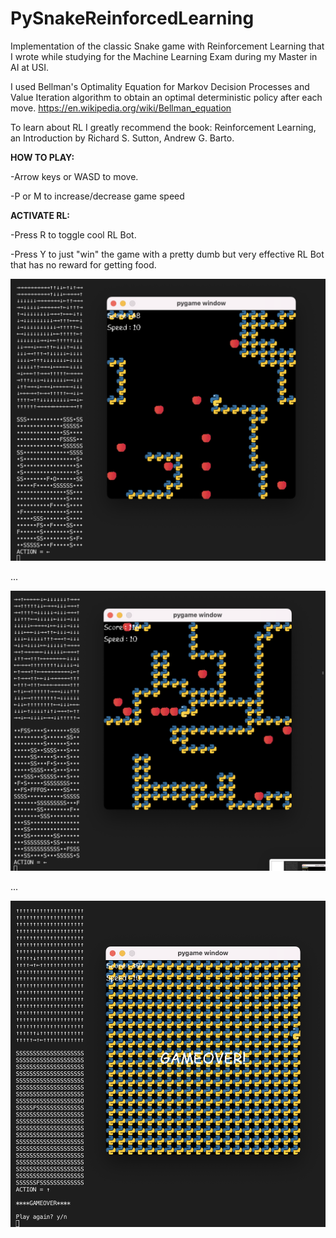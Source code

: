 # PySnakeReinforcedLearning

Implementation of the classic Snake game with Reinforcement Learning that I wrote while studying for the Machine Learning Exam during my Master in AI at USI.

I used Bellman's Optimality Equation for Markov Decision Processes and Value Iteration algorithm to obtain an optimal deterministic policy after each move.
https://en.wikipedia.org/wiki/Bellman_equation

To learn about RL I greatly recommend the book: Reinforcement Learning, an Introduction by Richard S. Sutton, Andrew G. Barto.


**HOW TO PLAY:**

-Arrow keys or WASD to move.

-P or M to increase/decrease game speed


**ACTIVATE RL:**

-Press R to toggle cool RL Bot.

-Press Y to just "win" the game with a pretty dumb but very effective RL Bot that has no reward for getting food.


![SnakeR0](/SnakeR0.png)

...

![SnakeR1](/SnakeR1.png)

...

![SnakeR2](/SnakeR2.png)









